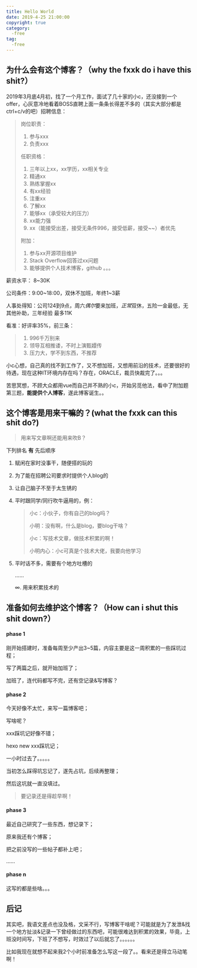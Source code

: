 ```yaml
---
title: Hello World
date: 2019-4-25 21:00:00
copyright: true
category:
  -free
tag:
  -free
---
```

## 为什么会有这个博客？（why the fxxk do i have this shit?）

​	2019年3月底4月初，找了一个月工作，面试了几十家的小c，还没接到一个offer，心灰意冷地看着BOSS直聘上面一条条长得差不多的（其实大部分都是ctrl+c/v的吧）招聘信息：

<!-- more -->

> 岗位职责：
>
> 1. 参与xxx
> 2. 负责xxx
>
> 任职资格：
>
> 1. 三年以上xx，xx学历，xx相关专业
> 2. 精通xx
> 3. 熟练掌握xx
> 4. 有xx经验
> 5. 注重xx
> 6. 了解xx
> 7. 能够xx（承受较大的压力）
> 8. xx能力强
> 9. xx（能接受出差，接受无条件996，接受低薪，接受~~）者优先
>
> 附加：
>
> 1. 参与xx开源项目维护
> 2. Stack Overflow回答过xx问题
> 3. 能够提供个人技术博客，github 。。。

薪资水平： 8~30K

公司条件：9:00~18:00，双休不加班，年终1~3薪

人事处得知：公司124到9点，周六*偶尔*要来加班，*正常*双休，五险一金最低，无其他补助，三年经验						最多11K

看准：好评率35%，前三条：

> 1. 996千万别来
> 2. 领导互相推诿，不时上演甄嬛传
> 3. 压力大，学不到东西，不推荐

小c心想，自己真的找不到工作了，又不想加班，又想用前沿的技术，还要很好的待遇，现在这种IT环境内存在吗？存在，ORACLE，裁员快裁完了。。。

苦思冥想，不顾大众都用vue而自己并不熟的小c，开始另觅他法，看中了附加题第三题，**能提供个人博客**，遂此博客诞生。。



## 这个博客是用来干嘛的？(what the fxxk can this shit do?)

> 用来写文章啊还能用来吹B？

下列排名 **有** 先后顺序

1. 赋闲在家时没事干，随便搭的玩的

2. 为了能在招聘公司要求时提供个人blog的

3. 让自己脑子不至于太生锈的

4. 平时跟同学/同行吹牛逼用的，例：

   > 小c：小伙子，你有自己的blog吗？
   >
   > 小明：没有啊，什么是blog，要blog干啥？
   >
   > 小c：写技术文章，做技术积累的啊！
   >
   > 小明内心：小c可真是个技术大佬，我要向他学习

5. 平时话不多，需要有个地方吐槽的

   ……

   ∞.  用来积累技术的



## 准备如何去维护这个博客？（How can i shut this shit down?）

#### phase 1

刚开始搭建时，准备每周至少产出3~5篇，内容主要是这一周积累的一些踩坑过程；

写了两篇之后，就开始加班了；

加班了，连代码都写不完，还有空记录&写博客？

#### phase 2 

今天好像不太忙，来写一篇博客吧；

写啥呢？

xxx踩坑记好像不错；

hexo new xxx踩坑记；

一小时过去了。。。。。

当初怎么踩得坑忘记了，遂先占坑，后续再整理；

然后这坑就一直没填过。

> 要记录还是得趁早啊！

#### phase 3

最近自己研究了一些东西，想记录下；

原来我还有个博客；

把之前没写的一些帖子都补上吧；

……

#### phase n 

这写的都是些啥。。。



## 后记

​		其实吧，我语文差点也没及格，文采不行，写博客干啥呢？可能就是为了发泄&找一个地方扯淡&记录一下曾经做过的东西吧，可能很难达到积累的效果，毕竟，上班没时间写，下班了不想写，时效过了以后就忘了。。。。。。

​		比如我现在就想不起来我2个小时前准备怎么写这一段了。。看来还是得立马动笔啊！